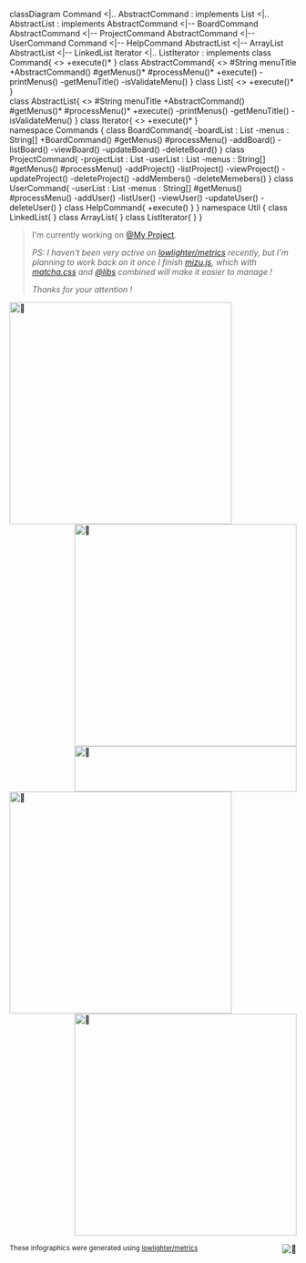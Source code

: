 classDiagram
    Command <|.. AbstractCommand : implements
    List <|.. AbstractList : implements
    AbstractCommand <|-- BoardCommand
    AbstractCommand <|-- ProjectCommand
    AbstractCommand <|-- UserCommand
    Command <|-- HelpCommand
    AbstractList <|-- ArrayList
    AbstractList <|-- LinkedList
    Iterator <|.. ListIterator : implements
    class Command{
		    <<interface>>
				+execute()*
    }
    class AbstractCommand{
    		<<abstract>>
        #String menuTitle
        +AbstractCommand()
        #getMenus()*
        #processMenu()*
        +execute()
        -printMenus()
        -getMenuTitle()
        -isValidateMenu()
    }
    class List{
		    <<interface>>
				+execute()*
    }    
    class AbstractList{
    		<<abstract>>
        #String menuTitle
        +AbstractCommand()
        #getMenus()*
        #processMenu()*
        +execute()
        -printMenus()
        -getMenuTitle()
        -isValidateMenu()
    }
    class Iterator{
		    <<interface>>
				+execute()*
    }       
namespace Commands {
    class BoardCommand{
        -boardList : List
        -menus : String[]
        +BoardCommand()
        #getMenus()
        #processMenu()
        -addBoard()
        -listBoard()
        -viewBoard()
        -updateBoard()
        -deleteBoard()
    }
    class ProjectCommand{
        -projectList : List
        -userList : List 
        -menus : String[]
        #getMenus()
        #processMenu()
        -addProject()
        -listProject()
        -viewProject()
        -updateProject()
        -deleteProject()
        -addMembers()
        -deleteMemebers()
    }
    class UserCommand{
        -userList : List
        -menus : String[]
        #getMenus()
        #processMenu()
        -addUser()
        -listUser()
        -viewUser()
        -updateUser()
        -deleteUser()
    }
    class HelpCommand{
        +execute()
    }
}
namespace Util {
    class LinkedList{
    }
    class ArrayList{
    }
    class ListIterator{
    }
}




> I'm currently working on [@My Project](https://github.com/backnback/bitcamp-mystudy/tree/main/myapp).
> 
> 
> *PS: I haven't been very active on [lowlighter/metrics](https://github.com/lowlighter/metrics) recently, but I'm planning to work back on it once I finish [mizu.js](https://mizu.sh), which with [matcha.css](https://matcha.mizu.sh) and [@libs](https://github.com/lowlighter/libs) combined will make it easier to manage !*
> 
> *Thanks for your attention !*

[<img align="left" width="390" alt="🦑" src="https://gist.githubusercontent.com/lowlighter/3c6eaedf50273adfb7a510822672f570/raw/general.svg">](#)
[<img align="right" width="390" alt="🦑" src="https://gist.githubusercontent.com/lowlighter/3c6eaedf50273adfb7a510822672f570/raw/medias.svg?p">](#)
[<img align="right" width="390" height="80" alt="🦑" src="https://gist.githubusercontent.com/lowlighter/3c6eaedf50273adfb7a510822672f570/raw/placeholder.svg">](#)

[<img align="left" width="390" alt="🦑" src="https://gist.githubusercontent.com/lowlighter/3c6eaedf50273adfb7a510822672f570/raw/sponsors.svg">](https://github.com/sponsors/lowlighter)
[<img align="right" width="390" alt="🦑" src="https://gist.githubusercontent.com/lowlighter/3c6eaedf50273adfb7a510822672f570/raw/achievements.svg">](#)

[<img width="100%" height="1" alt="🦑" src="https://gist.githubusercontent.com/lowlighter/3c6eaedf50273adfb7a510822672f570/raw/placeholder.svg">](#)

[<img align="right" alt="🦑" src="https://github.com/lowlighter/lowlighter/assets/22963968/f03a6539-5f5e-4e29-8cc5-8f2138660440">](#)



<sub>These infographics were generated using [lowlighter/metrics](https://github.com/lowlighter/metrics)</sub>

<!-- Grizzco: https://user-images.githubusercontent.com/22963968/190084456-0e077445-abae-4355-8061-5f0830a48d6e.png -->
<!-- Until that day: https://user-images.githubusercontent.com/22963968/159836902-a7553777-f1e2-49ed-90fc-9721322b3f44.png -->
<!-- The betrayer: https://user-images.githubusercontent.com/22963968/155458995-e4c24fff-d667-48cd-a1ce-1f66cd233a14.png -->
<!-- The world ender: https://user-images.githubusercontent.com/22963968/130322172-4e4996cd-eb3d-4013-9fc2-47e573413310.png -->
<!-- Farewell Miura: https://user-images.githubusercontent.com/22963968/119890439-1ff29f00-bf38-11eb-8515-d0a9c3c8a6b6.png -->
<!-- First steps with JavaScript: https://user-images.githubusercontent.com/22963968/114021347-e3c48b80-9870-11eb-8bc8-998bf39b4d0d.png -->
